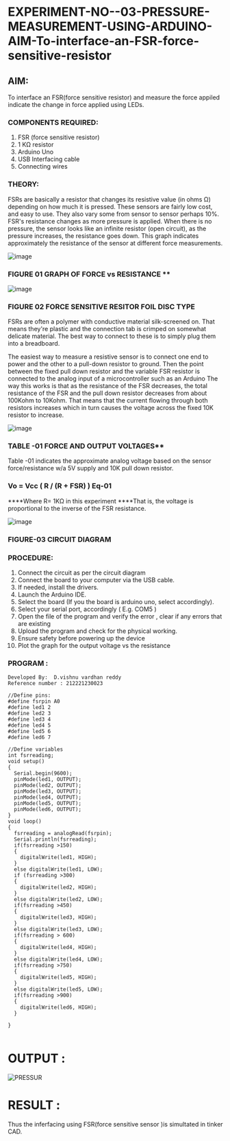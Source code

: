 # EXPERIMENT-NO--03-PRESSURE-MEASUREMENT-USING-ARDUINO-AIM-To-interface-an-FSR-force-sensitive-resistor


## AIM: 

To interface an FSR(force sensitive resistor) and measure the force appiled indicate the change in force applied using LEDs.  
 
### COMPONENTS REQUIRED:
1.	FSR  (force sensitive resistor)
2.	1 KΩ resistor 
3.	Arduino Uno 
4.	USB Interfacing cable 
5.	Connecting wires 


### THEORY: 
FSRs are basically a resistor that changes its resistive value (in ohms Ω) depending on how much it is pressed. These sensors are fairly low cost, and easy to use. They also vary some from sensor to sensor perhaps 10%. FSR's resistance changes as more pressure is applied. When there is no pressure, the sensor looks like an infinite resistor (open circuit), as the pressure increases, the resistance goes down. This graph indicates approximately the resistance of the sensor at different force measurements.
 

![image](https://user-images.githubusercontent.com/36288975/163532939-d6888ae1-4068-4d83-86a7-fc4c32d5179e.png)

### FIGURE 01 GRAPH OF FORCE vs RESISTANCE **




![image](https://user-images.githubusercontent.com/36288975/163532957-82d57567-a1c3-48c5-8a87-7ea66d6fca49.png)




### FIGURE 02 FORCE SENSITIVE RESITOR FOIL DISC TYPE  

FSRs are often a polymer with conductive material silk-screened on. That means they're plastic and the connection tab is crimped on somewhat delicate material. The best way to connect to these is to simply plug them into a breadboard.

The easiest way to measure a resistive sensor is to connect one end to power and the other to a pull-down resistor to ground. Then the point between the fixed pull down resistor and the variable FSR resistor is connected to the analog input of a microcontroller such as an Arduino The way this works is that as the resistance of the FSR decreases, the total resistance of the FSR and the pull down resistor decreases from about 100Kohm to 10Kohm. That means that the current flowing through both resistors increases which in turn causes the voltage across the fixed 10K resistor to increase.

 ![image](https://user-images.githubusercontent.com/36288975/163532972-2b909551-12c9-485d-adb1-d1e988d557bd.png)

### TABLE -01 FORCE AND OUTPUT VOLTAGES**
	
  Table -01 indicates the approximate analog voltage based on the sensor force/resistance w/a 5V supply and 10K pull down resistor.

### Vo = Vcc ( R / (R + FSR) )								Eq-01

****Where R= 1KΩ in this experiment 
****That is, the voltage is proportional to the inverse of the FSR resistance.










![image](https://user-images.githubusercontent.com/36288975/163532979-a2a5cb5c-f495-442c-843e-bebb82737a35.png)



### FIGURE-03 CIRCUIT DIAGRAM



### PROCEDURE:
1.	Connect the circuit as per the circuit diagram 
2.	Connect the board to your computer via the USB cable.
3.	If needed, install the drivers.
4.	Launch the Arduino IDE.
5.	Select the board (If you the board is arduino uno, select accordingly).
6.	Select your serial port, accordingly ( E.g. COM5 )
7.	Open the file of the program  and verify the error , clear if any errors that are existing 
8.	Upload the program and check for the physical working. 
9.	Ensure safety before powering up the device 
10.	Plot the graph for the output voltage vs the resistance 


### PROGRAM :
```
Developed By:  D.vishnu vardhan reddy
Reference number : 212221230023
```
```
//Define pins:
#define fsrpin A0
#define led1 2
#define led2 3
#define led3 4
#define led4 5
#define led5 6
#define led6 7

//Define variables
int fsrreading;
void setup()
{
  Serial.begin(9600);
  pinMode(led1, OUTPUT);
  pinMode(led2, OUTPUT);
  pinMode(led3, OUTPUT);
  pinMode(led4, OUTPUT);
  pinMode(led5, OUTPUT);
  pinMode(led6, OUTPUT);
}
void loop()
{
  fsrreading = analogRead(fsrpin);
  Serial.println(fsrreading);
  if(fsrreading >150)
  {
    digitalWrite(led1, HIGH);
  }
  else digitalWrite(led1, LOW);
  if (fsrreading >300)
  {
    digitalWrite(led2, HIGH);
  }
  else digitalWrite(led2, LOW);
  if(fsrreading >450)
  {
    digitalWrite(led3, HIGH);
  }
  else digitalWrite(led3, LOW);
  if(fsrreading > 600)
  {
    digitalWrite(led4, HIGH);
  }
  else digitalWrite(led4, LOW);
  if(fsrreading >750)
  {
    digitalWrite(led5, HIGH);
  }
  else digitalWrite(led5, LOW);
  if(fsrreading >900)
  {
    digitalWrite(led6, HIGH);
  }
  
}
  
```
 
 
 
 
 
 
 
 
 
 
 
 
 
 
 
 
 
 
 
 






# OUTPUT :

![PRESSUR](https://user-images.githubusercontent.com/94175324/174071521-de837167-abf3-4d99-8276-f80358312032.png)










# RESULT :

Thus the inferfacing using FSR(force sensitive sensor )is simultated in tinker CAD.

